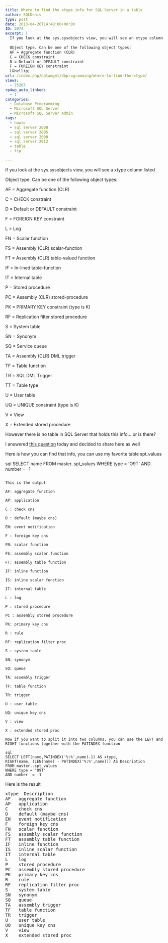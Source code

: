 ```yaml
---
title: Where to find the xtype info for SQL Server in a table
author: SQLDenis
type: post
date: 2013-04-26T14:48:00+00:00
ID: 2074
excerpt: |
  If you look at the sys.sysobjects view, you will see an xtype column listed
  
  Object type. Can be one of the following object types:
  AF = Aggregate function (CLR)
  C = CHECK constraint
  D = Default or DEFAULT constraint
  F = FOREIGN KEY constraint
  L&hellip;
url: /index.php/datamgmt/dbprogramming/where-to-find-the-xtype/
views:
  - 25203
rp4wp_auto_linked:
  - 1
categories:
  - Database Programming
  - Microsoft SQL Server
  - Microsoft SQL Server Admin
tags:
  - howto
  - sql server 2000
  - sql server 2005
  - sql server 2008
  - sql server 2012
  - table
  - tip

---
```

If you look at the sys.sysobjects view, you will see a xtype column listed

Object type. Can be one of the following object types:
  
AF = Aggregate function (CLR)
  
C = CHECK constraint
  
D = Default or DEFAULT constraint
  
F = FOREIGN KEY constraint
  
L = Log
  
FN = Scalar function
  
FS = Assembly (CLR) scalar-function
  
FT = Assembly (CLR) table-valued function
  
IF = In-lined table-function
  
IT = Internal table
  
P = Stored procedure
  
PC = Assembly (CLR) stored-procedure
  
PK = PRIMARY KEY constraint (type is K)
  
RF = Replication filter stored procedure
  
S = System table
  
SN = Synonym
  
SQ = Service queue
  
TA = Assembly (CLR) DML trigger
  
TF = Table function
  
TR = SQL DML Trigger
  
TT = Table type
  
U = User table
  
UQ = UNIQUE constraint (type is K)
  
V = View
  
X = Extended stored procedure

However there is no table in SQL Server that holds this info….or is there?

I answered [this question][1] today and decided to share here as well

Here is how you can find that info, you can use my favorite table spt_values

sql
SELECT name
FROM master..spt_values
WHERE type = 'O9T'
AND number  = -1
```

This is the output

AF: aggregate function
  
AP: application
  
C : check cns
  
D : default (maybe cns)
  
EN: event notification
  
F : foreign key cns
  
FN: scalar function
  
FS: assembly scalar function
  
FT: assembly table function
  
IF: inline function
  
IS: inline scalar function
  
IT: internal table
  
L : log
  
P : stored procedure
  
PC : assembly stored procedure
  
PK: primary key cns
  
R : rule
  
RF: replication filter proc
  
S : system table
  
SN: synonym
  
SQ: queue
  
TA: assembly trigger
  
TF: table function
  
TR: trigger
  
U : user table
  
UQ: unique key cns
  
V : view
  
X : extended stored proc

Now if you want to split it into two columns, you can use the LEFT and RIGHT functions together with the PATINDEX function

sql
SELECT LEFT(name,PATINDEX('%:%',name)-1) AS xtype,
RIGHT(name, (LEN(name) - PATINDEX('%:%',name))) AS Description
FROM master..spt_values
WHERE type = 'O9T'
AND number  = -1
```

Here is the result

<pre>xtype	Description
AF	 aggregate function
AP	 application
C 	 check cns
D 	 default (maybe cns)
EN	 event notification
F 	 foreign key cns
FN	 scalar function
FS	 assembly scalar function
FT	 assembly table function
IF	 inline function
IS	 inline scalar function
IT	 internal table
L 	 log
P 	 stored procedure
PC 	 assembly stored procedure
PK	 primary key cns
R 	 rule
RF	 replication filter proc
S 	 system table
SN	 synonym
SQ	 queue
TA	 assembly trigger
TF	 table function
TR	 trigger
U 	 user table
UQ	 unique key cns
V 	 view
X 	 extended stored proc</pre>

 [1]: http://stackoverflow.com/questions/16243857/is-there-a-table-that-holds-the-listing-of-xtype-descriptions